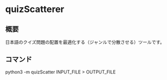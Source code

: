 # quizScatterer
## 概要
日本語のクイズ問題の配置を最適化する（ジャンルで分散させる）ツールです。
## コマンド
python3 -m quizScatter INPUT_FILE > OUTPUT_FILE
